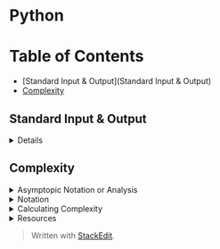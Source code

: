 # Python

# Table of Contents
* [Standard Input & Output](Standard Input & Output)
* [Complexity](complexity)

## Standard Input & Output
<details><h2>Summary</h2>
<p>

### Summary (Standard Input & Output)
* the _builtin function input` reads input from the _standard input stream (`sys.stdin`)<br/>
* the _builtin function`print` prints output to the _standard output stream_ (`sys.stdout`)<br/>
* the _standard error stream_ (`sys.stderr`), to which unhandled exceptions get printed<br/>

**Note:** a **stream** is a sequence of data elements made available over time  
</p>
</details>
  
## Complexity

<details><summary>Asymptopic Notation or Analysis</summary>
<p>

### Asymptopic Notation or Analysis
* Allows us to explain how an algorithm behaves as the input grows larger <br/>
* Two Parameters: <br/>
	* Time Complexity - How long an algorithm takes to run depending on it's input size (CPU or computing power)<br/>  
	* Space Complexity - how much memory is required depending on the input size (RAM) <br/>
* 3 Forms: Big-O, Big-Θ , Big Ω <br/>

</p>
</details>

<details><summary>Notation</summary>
<p>
#### Notation

| Big Ω (Big-Omega) | Big-Θ (Big-Theta) | Big-O  |
|-------------------|----------------|-----------------------|
|lower bound (or best case senario)  |average case scenario |Upper bound (or worst case senario)  |
|![Big Omega](https://photos.app.goo.gl/vGpbwZHxWkUbbYydA)	|![Big Theta](https://photos.app.goo.gl/p6ZwQAKqDHGL99hN6)	|![Big-O](https://photos.app.goo.gl/6SU2ERVj1x9eAxNo8)	|

</p>
</details>

<details><summary>Calculating Complexity</summary>
<p>
#### Calculating Complexity  
(how long algorithm takes in terms of the size of it's input (time))  
1. Different steps get added - Running time is the sumation of all fragments  
2. Drop constants   
3.  Different inputs => diffferent variables   
![Example of Naming Variables for Big O](https://photos.google.com/album/AF1QipPfjm3PHBCiN_eT1T8CAOtzKh6txR99WmTXPr93/photo/AF1QipO6ti8ZlIrT-mqBlEtWesSHBGwYwH0puYWkqJxw)
4. Drop non-dominate terms   
Example: O(n<sup>2</sup>) > O(n)  

Note: the specifics (processor, memory, 32/64 bit) of the machine are not considered  

#### Order of Complexity
![Complexity Graph](dsml-study-guide/images/Complexity%20Graph.png)

</p>
</details>

<details><summary>Resources</summary>
<p> 
**Resources**
 [Big O Explained](https://www.youtube.com/watch?v=v4cd1O4zkGw)
 [Khans Academy](https://www.khanacademy.org/computing/computer-science/algorithms/asymptotic-notation/a/asymptotic-notation)

</p>
</details>


> Written with [StackEdit](https://stackedit.io/).
<!--stackedit_data:
eyJoaXN0b3J5IjpbMTI3NTg3OTA4LDY0NTkzNjE3NCwxMTQzMj
MxMzI3LDEwODUxNzMxMjIsLTEyNzA5NTM0NDQsLTIwMDUzODM3
MDksMTU0MDAwMDY4NSwxMzkyMzQwOTk1LDIxMjA2MzUzNjYsLT
E1MTM4NDUyMDIsMTgwNDU0NDI3N119
-->